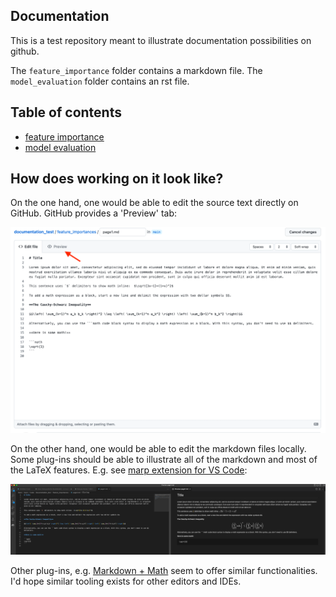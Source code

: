 ## Documentation

This is a test repository meant to illustrate documentation possibilities on github.

The `feature_importance` folder contains a markdown file.
The `model_evaluation` folder contains an rst file.

## Table of contents

* [feature importance](https://github.com/kklein/documentation_test/blob/main/feature_importances/page1.md)
* [model evaluation](https://github.com/kklein/documentation_test/blob/main/model_evaluation/page1.md)

## How does working on it look like?
On the one hand, one would be able to edit the source text directly on GitHub. GitHub provides a 'Preview' tab:

![alt text](/screenshot_github.png)

On the other hand, one would be able to edit the markdown files locally. Some plug-ins should be able to illustrate all of the markdown and most of the LaTeX features. E.g. see [marp extension for VS Code](https://github.com/marp-team/marp-vscode):

![alt text](/screenshot_vs_code.png)

Other plug-ins, e.g. [Markdown + Math](https://marketplace.visualstudio.com/items?itemName=goessner.mdmath) seem to offer similar functionalities. I'd hope similar tooling exists for other editors and IDEs.
